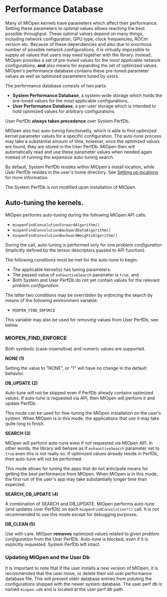 Performance Database
====================

Many of MIOpen kernels have parameters which affect their performance. Setting these parameters to optimal values allows reaching the best possible throughput. These optimal values depend on many things, including network configuration, GPU type, clock frequencies, ROCm version etc. Because of these dependencies and also due to enormous number of possible network configurations, it is virtually impossible to supply all values that users may need together with the library. Instead, MIOpen provides a set of pre-tuned values for the _most applicable_ network configurations, **and** also means for expanding the set of optimized values. MIOpen's performance database contains these pre-tuned parameter values as well as optimized parameters tuned by users.

The performance database consists of two parts:
- **System Performance Database**, a system-wide storage which holds the pre-tuned values for the most applicable configurations,
- **User Performance Database**, a per-user storage which is intended to hold optimized values for arbitrary configurations.

User PerfDb **always takes precedence** over System PerfDb.

MIOpen also has auto-tuning functionality, which is able to find optimized kernel parameter values for a specific configuration. The auto-tune process may take a substantial amount of time, however, once the optimized values are found, they are stored in the User PerfDb. MIOpen then will automatically read and use these parameter values when needed again instead of running the expensive auto-tuning search.

By default, System PerfDb resides within MIOpen's install location, while User PerfDb resides in the user's home directory. See [Setting up locations](https://github.com/ROCm/MIOpen#setting-up-locations) for more information.

The System PerfDb is not modified upon installation of MIOpen.

## Auto-tuning the kernels.

MIOpen performs auto-tuning during the following MIOpen API calls:
- `miopenFindConvolutionForwardAlgorithm()`
- `miopenFindConvolutionBackwardDataAlgorithm()`
- `miopenFindConvolutionBackwardWeightsAlgorithm()`

During the call, auto-tuning is performed only for one _problem configuration_ (implicitly defined by the tensor descriptors passed to API function).

The following conditions must be met for the auto-tune to begin:
- The applicable kernel(s) has tuning parameters.
- The passed value of `exhaustiveSearch` parameter is `true`, and
- Both System and User PerfDb do not yet contain values for the relevant _problem configuration_.

The latter two conditions may be overridden by _enforcing_ the search by means of the following environment variable:
- `MIOPEN_FIND_ENFORCE`

This variable may also be used for _removing_ values from User PerfDb, see below.

### MIOPEN_FIND_ENFORCE

Both symbolic (case-insensitive) and numeric values are supported.

**NONE (1)**

Setting the value to "NONE", or "1" will have no change in the default behavior.

**DB_UPDATE (2)**

Auto-tune will not be skipped even if PerfDb already contains optimized values. If auto-tune is requested via API, then MIOpen will perform it and update PerfDb.

This mode can be used for fine-tuning the MIOpen installation on the user's system. When MIOpen is in this mode, the applications that use it may take quite long to finish.

**SEARCH (3)**

MIOpen will perform auto-tune even if not requested via MIOpen API. In other words, the library will behave as if `exhaustiveSearch` parameter set to `true` even this is not really so. If optimized values already reside in PerfDb, then auto-tune will not be performed.

This mode allows for tuning the apps that do not anticipate means for getting the best performance from MIOpen. When MIOpen is in this mode, the first run of the user's app may take substantially longer time than expected.

**SEARCH_DB_UPDATE (4)**

A combination of SEARCH and DB_UPDATE. MIOpen performs auto-tune (and updates User PerfDb) on each `miopenFindConvolution*()` call. It is not recommended to use this mode except for debugging purposes.

**DB_CLEAN (5)**

Use with care. MIOpen **removes** optimized values related to given _problem configuration_ from the User PerfDb. Auto-tune is blocked, even if it is explicitly requested. System PerfDb left intact. 

### Updating MIOpen and the User Db

It is important to note that if the user installs a new version of MIOpen, it is recommended that the user move, or delete their old user performance database file. This will prevent older database entries from poluting the configurations shipped with the newer system database. The user perf db is named `miopen.udb` and is located at the user perf db path.
